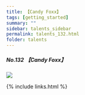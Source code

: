 ```yaml
---
title: 【Candy Foxx】
tags: [getting_started]
summary: ""
sidebar: talents_sidebar
permalink: talents_132.html
folder: talents
---
```



##### No.132 【Candy Foxx】

![](https://yt3.ggpht.com/ytc/AKedOLQOs2F5O2zWJs525YqQiHpaeQRQ-2wliKwch7MA8A=s176-c-k-c0x00ffffff-no-rj)







{% include links.html %}
